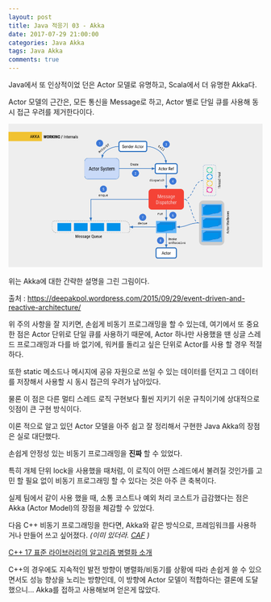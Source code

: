 ```yaml
---
layout: post
title: Java 적응기 03 - Akka
date: 2017-07-29 21:00:00
categories: Java Akka
tags: Java Akka
comments: true
---
```

Java에서 또 인상적이었 던은 Actor 모델로 유명하고, Scala에서 더 유명한 Akka다.

Actor 모델의 근간은, 모든 통신을 Message로 하고, Actor 별로 단일 큐를 사용해 동시 접근 우려를 제거한다이다.

![akka-internals](/images/akka-internals.png)

위는 Akka에 대한 간략한 설명을 그린 그림이다.

출처 : <https://deepakpol.wordpress.com/2015/09/29/event-driven-and-reactive-architecture/>

위 주의 사항을 잘 지키면, 손쉽게 비동기 프로그래밍을 할 수 있는데, 여기에서 또 중요한 점은 Actor 단위로 단일 큐를 사용하기 때문에, Actor 하나만 사용했을 땐 싱글 스레드 프로그래밍과 다를 바 없기에, 워커를 돌리고 싶은 단위로 Actor를 사용 할 경우 적절하다.

또한 static 메소드나 메시지에 공유 자원으로 쓰일 수 있는 데이터를 던지고 그 데이터를 저장해서 사용할 시 동시 접근의 우려가 남아있다.

물론 이 점은 다른 멀티 스레드 로직 구현보다 훨씬 지키기 쉬운 규칙이기에 상대적으로 잇점이 큰 구현 방식이다.

이론 적으로 알고 있던 Actor 모델을 아주 쉽고 잘 정리해서 구현한 Java Akka의 장점은 실로 대단했다.

손쉽게 안정성 있는 비동기 프로그래밍을 **진짜** 할 수 있었다.

특히 개체 단위 lock을 사용했을 때처럼, 이 로직이 어떤 스레드에서 불려질 것인가를 고민 할 필요 없이 비동기 프로그래밍 할 수 있다는 것은 아주 큰 축복이다.

실제 팀에서 같이 사용 했을 때, 소통 코스트나 예외 처리 코스트가 급감했다는 점은 Akka (Actor Model)의 장점을 체감할 수 있었다.

다음 C++ 비동기 프로그래밍을 한다면, Akka와 같은 방식으로, 프레임워크를 사용하거나 만들어 쓰고 싶어졌다. *(이미 있더라. [CAF](https://actor-framework.org/) )*

[C++ 17 표준 라이브러리의 알고리즘 병렬화 소개](http://occamsrazr.net/tt/325?utm_source=feedburner&utm_medium=feed&utm_campaign=Feed%3A+occamsrazr%2Fblog+(%EB%A5%98%EA%B4%91%EC%9D%98+%EB%B2%88%EC%97%AD+%EC%9D%B4%EC%95%BC%EA%B8%B0))

C++의 경우에도 지속적인 발전 방향이 병렬화/비동기를 상황에 따라 손쉽게 쓸 수 있으면서도 성능 향상을 노리는 방향인데, 이 방향에 Actor 모델이 적합하다는 결론에 도달했으니... Akka를 접하고 사용해보며 얻은게 많았다.